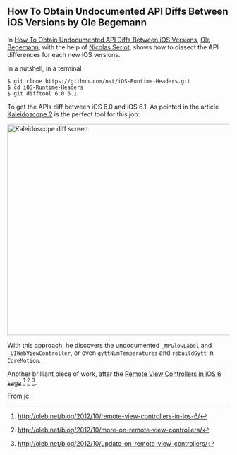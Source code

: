 ## How To Obtain Undocumented API Diffs Between iOS Versions by Ole Begemann

In [How To Obtain Undocumented API Diffs Between iOS Versions][], [Ole Begemann][], with the help of [Nicolas Seriot][], shows how to dissect the API differences for each new iOS versions. 

In a nutshell, in a terminal

	$ git clone https://github.com/nst/iOS-Runtime-Headers.git
	$ cd iOS-Runtime-Headers
	$ git difftool 6.0 6.1

To get the APIs diff between iOS 6.0 and iOS 6.1. As pointed in the article [Kaleidoscope 2][] is the perfect tool for this job:

<a href="/2013/02/06/diff.jpg"><img src="/2013/02/06/diff.jpg" alt="Kaleidoscope diff screen" width="600" height="479"></a>

With this approach, he discovers the undocumented `_MPGlowLabel` and  `_UIWebViewController`, or even `gyttNumTemperatures` and `rebuildGytt` in `CoreMotion`.

Another brilliant piece of work, after the [Remote View Controllers in iOS 6 saga][] [^1] [^2] [^3].

From jc.

[How To Obtain Undocumented API Diffs Between iOS Versions]: http://oleb.net/blog/2013/02/how-to-undocumented-ios-api-diffs/
[Kaleidoscope diff screen]: diff.png
[Kaleidoscope 2]: https://itunes.apple.com/us/app/kaleidoscope/id587512244?mt=12
[Remote View Controllers in iOS 6 saga]: http://oleb.net/blog/2012/10/remote-view-controllers-in-ios-6/
[Ole Begemann]: https://twitter.com/olebegemann
[Nicolas Seriot]: http://seriot.ch/
[^1]: <http://oleb.net/blog/2012/10/remote-view-controllers-in-ios-6/>
[^2]: <http://oleb.net/blog/2012/10/more-on-remote-view-controllers/>
[^3]: <http://oleb.net/blog/2012/10/update-on-remote-view-controllers/>
